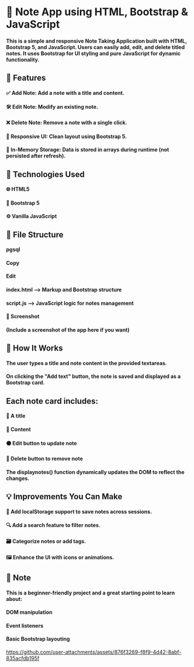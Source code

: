 # 📝 Note App using HTML, Bootstrap & JavaScript

#### This is a simple and responsive Note Taking Application built with HTML, Bootstrap 5, and JavaScript. Users can easily add, edit, and delete titled notes. It uses Bootstrap for UI styling and pure JavaScript for dynamic functionality.

## 🚀 Features

#### ✅ Add Note: Add a note with a title and content.

#### 🛠️ Edit Note: Modify an existing note.

#### ❌ Delete Note: Remove a note with a single click.

#### 🎨 Responsive UI: Clean layout using Bootstrap 5.

#### 💾 In-Memory Storage: Data is stored in arrays during runtime (not persisted after refresh).

## 🧱 Technologies Used

#### 🌐 HTML5

#### 🎨 Bootstrap 5

#### ⚙️ Vanilla JavaScript

## 📂 File Structure

#### pgsql
#### Copy
#### Edit
#### index.html       --> Markup and Bootstrap structure
#### script.js        --> JavaScript logic for notes management
#### 📸 Screenshot
#### (Include a screenshot of the app here if you want)

## 🔧 How It Works

#### The user types a title and note content in the provided textareas.

#### On clicking the "Add text" button, the note is saved and displayed as a Bootstrap card.

## Each note card includes:

#### 📝 A title

#### 📄 Content

#### 🟠 Edit button to update note

#### 🔴 Delete button to remove note

#### The displaynotes() function dynamically updates the DOM to reflect the changes.

## 💡 Improvements You Can Make

#### 💾 Add localStorage support to save notes across sessions.

#### 🔍 Add a search feature to filter notes.

#### 🗃️ Categorize notes or add tags.

#### 🖼️ Enhance the UI with icons or animations.

## 📌 Note

#### This is a beginner-friendly project and a great starting point to learn about:

#### DOM manipulation

#### Event listeners

#### Basic Bootstrap layouting


https://github.com/user-attachments/assets/876f3269-f8f9-4d42-8abf-835acfdb195f


